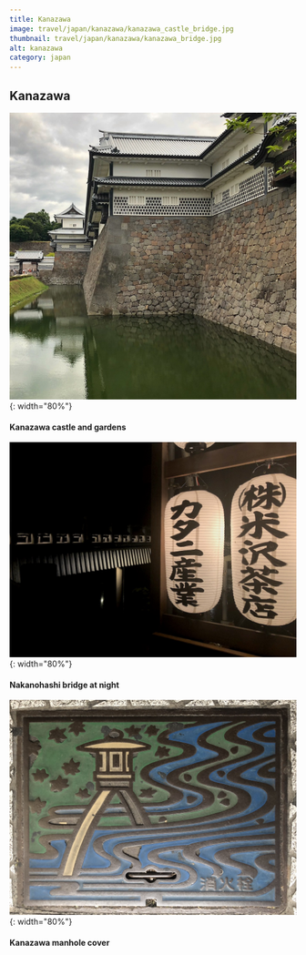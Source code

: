 ```yaml
---
title: Kanazawa
image: travel/japan/kanazawa/kanazawa_castle_bridge.jpg
thumbnail: travel/japan/kanazawa/kanazawa_bridge.jpg
alt: kanazawa
category: japan
---
```


## Kanazawa

![kanazawa castle bridge](./assets/img/travel/japan/kanazawa/kanazawa_castle.jpg){: width="80%"}

#### Kanazawa castle and gardens

![kanazawa bridge](./assets/img/travel/japan/kanazawa/kanazawa_bridge.jpg){: width="80%"}

#### Nakanohashi bridge at night

![kanazawa street cover ](./assets/img/travel/japan/kanazawa/kanazawa_cover.jpg){: width="80%"}

#### Kanazawa manhole cover
